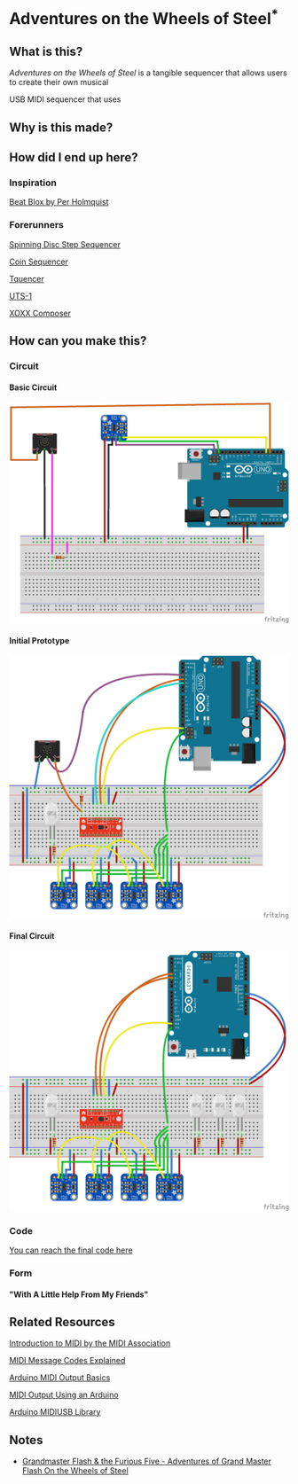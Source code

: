 # Adventures on the Wheels of Steel<sup>*</sup>

## What is this?

*Adventures on the Wheels of Steel* is a tangible sequencer that allows users to create their own musical 

USB MIDI sequencer that uses  

## Why is this made? 

## How did I end up here?

### Inspiration

[Beat Blox by Per Holmquist](https://open.spotify.com/track/7xMzNQkDzu3JZkhURGvH7p?si=wFec3MJkSc-wyBhV8cBQGQ)

### Forerunners

[Spinning Disc Step Sequencer](https://learn.adafruit.com/spinning-disc-step-sequencer/overview)

[Coin Sequencer](http://www.varal.org/coinsequencer/)

[Tquencer](https://jensvetter.de/files/pdf/tquencer_acm.pdf)

[UTS-1](https://www.youtube.com/watch?v=3NAn9fSdh8M)

[XOXX Composer](http://xoxxcomposer.axelbluhme.se/)

## How can you make this? 

### Circuit 

#### Basic Circuit 

![Basic Circuit](/Schematics/tonearm_basic.png)


#### Initial Prototype

![Initial Prototype](/Schematics/tonearm_prototype.png)

#### Final Circuit

![Final Circuit](/Schematics/tonearm_final.png)

### Code

[You can reach the final code here](/Code/tonearm.ino)

### Form  

#### "With A Little Help From My Friends" 

## Related Resources

[Introduction to MIDI by the MIDI Association](https://www.midi.org/images/easyblog_articles/43/intromidi.pdf)

[MIDI Message Codes Explained](http://www.songstuff.com/recording/article/midi_message_format/)

[Arduino MIDI Output Basics](https://www.midi.org/articles-old/arduino-midi-output-basics)

[MIDI Output Using an Arduino](http://itp.nyu.edu/physcomp/labs/labs-serial-communication/lab-midi-output-using-an-arduino/)

[Arduino MIDIUSB Library](https://www.arduino.cc/en/Reference/MIDIUSB)

## Notes

* [Grandmaster Flash & the Furious Five - Adventures of Grand Master Flash On the Wheels of Steel](https://open.spotify.com/track/7xMzNQkDzu3JZkhURGvH7p?si=wFec3MJkSc-wyBhV8cBQGQ)
